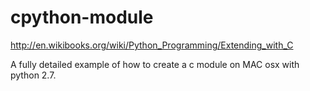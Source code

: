 cpython-module
==============

http://en.wikibooks.org/wiki/Python_Programming/Extending_with_C

A fully detailed example of how to create a c module on MAC osx with python 2.7.
